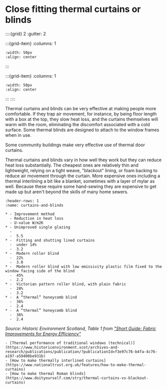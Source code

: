 # Close fitting thermal curtains or blinds


::::{grid} 2
:gutter: 2

:::{grid-item}
:columns: 1
```{image} ../images/cost-3.jpg
:width: 50px
:align: center
```
:::

:::{grid-item}
:columns: 1 
```{image} ../images/2-star.jpg
:width: 50px
:align: center
```
:::
::::

Thermal curtains and blinds can be very effective at making people more comfortable.  If they trap air movement, for instance, by being floor length with a box at the top, they slow heat loss, and the curtains themselves will warm with the room, eliminating the discomfort associated with a cold surface.  Some thermal blinds are designed to attach to the window frames when in use.  

Some community buildings make very effective use of thermal door curtains.

Thermal curtains and blinds vary in how well they work but they can reduce heat loss substantially. The cheapest ones are relatively thin and lightweight, relying on  a tight weave, "blackout" lining, or foam backing to reduce air movement through the curtain.  More expensive ones including a thermal interlining a bit like a blanket, sometimes with a layer of mylar as well.  Because these require some hand-sewing they are expensive to get made up but aren't beyond the skills of many home sewers.  

```{list-table} Effects of soft furnishing treatments on single glazed windows
:header-rows: 1
:name: curtains-and-blinds

* - Improvement method
  - Reduction in heat loss
  - U-value W/m2K
* - Unimproved single glazing
  -  
  -  5.5
* -  Fitting and shutting lined curtains
  -  under 14%
  -  3.2
* -  Modern roller blind
  -  22%
  -  3.0
* -  Modern roller blind with low emissivity plastic film fixed to the 
window facing side of the blind
  -  45%
  -  2.2
* -  Victorian pattern roller blind, with plain fabric
  -  28%
  -  3.2
* -  A “thermal” honeycomb blind 
  -  36%
  -  2.4
* -  A “thermal” honeycomb blind 
  -  36%
  -  2.4
```
*Source: Historic Environment Scotland, Table 1 from <a href="https://www.historicenvironment.scot/archives-and-research/publications/publication/?publicationId=179c1909-3679-4486-9583-a59100fa98c1">"Short Guide:  Fabric Improvements for Energy Efficiency"</a>*

```{admonition} More information
- [Thermal performance of traditional windows (technical)](https://www.historicenvironment.scot/archives-and-research/publications/publication/?publicationId=f3e97c76-b4fa-4c76-a197-a59400be931b)
- [How to make thermally interlined curtains](https://www.nationaltrust.org.uk/features/how-to-make-thermal-curtains)
- [How to make thermal Roman blinds](https://www.doityourself.com/stry/thermal-curtains-vs-blackout-curtains)
```
